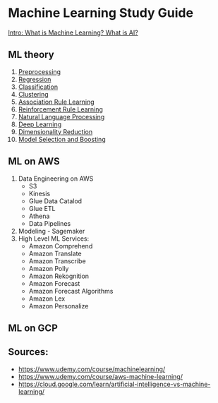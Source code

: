 # Machine Learning Study Guide

[Intro: What is Machine Learning? What is AI?](ML_theory/AI_vs_ML.md)

## ML theory
1. [Preprocessing](ML_theory/1_Preprocessing.md)
2. [Regression](ML_theory/2_Regression.md)
3. [Classification](ML_theory/3_Classification.md)
4. [Clustering](ML_theory/4_Clustering.md)
5. [Association Rule Learning](ML_theory/5_Association_Rule_Learning.md)
6. [Reinforcement Rule Learning](ML_theory/6_Reinforcement_Rule_Learning.md)
7. [Natural Language Processing](ML_theory/7_NLP.md)
8. [Deep Learning](ML_theory/8_DL.md)
9. [Dimensionality Reduction](ML_theory/9_Dimensionality_Reduction.md)
10. [Model Selection and Boosting](ML_theory/10_Model_Selection_and_Boosting.md)

## ML on AWS
1. Data Engineering on AWS
    - S3
    - Kinesis
    - Glue Data Catalod
    - Glue ETL
    - Athena
    - Data Pipelines
2. Modeling - Sagemaker
3. High Level ML Services:
    - Amazon Comprehend
    - Amazon Translate
    - Amazon Transcribe
    - Amazon Polly
    - Amazon Rekognition
    - Amazon Forecast
    - Amazon Forecast Algorithms
    - Amazon Lex
    - Amazon Personalize
 
 ## ML on GCP
 
 
## Sources:
- https://www.udemy.com/course/machinelearning/
- https://www.udemy.com/course/aws-machine-learning/
- https://cloud.google.com/learn/artificial-intelligence-vs-machine-learning/

